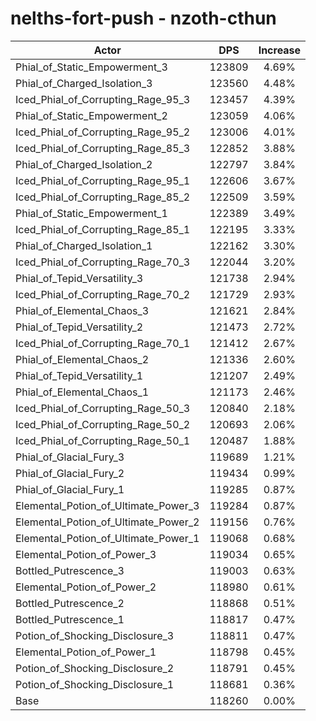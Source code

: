 # nelths-fort-push - nzoth-cthun
| Actor | DPS | Increase |
|---|:---:|:---:|
|Phial_of_Static_Empowerment_3|123809|4.69%|
|Phial_of_Charged_Isolation_3|123560|4.48%|
|Iced_Phial_of_Corrupting_Rage_95_3|123457|4.39%|
|Phial_of_Static_Empowerment_2|123059|4.06%|
|Iced_Phial_of_Corrupting_Rage_95_2|123006|4.01%|
|Iced_Phial_of_Corrupting_Rage_85_3|122852|3.88%|
|Phial_of_Charged_Isolation_2|122797|3.84%|
|Iced_Phial_of_Corrupting_Rage_95_1|122606|3.67%|
|Iced_Phial_of_Corrupting_Rage_85_2|122509|3.59%|
|Phial_of_Static_Empowerment_1|122389|3.49%|
|Iced_Phial_of_Corrupting_Rage_85_1|122195|3.33%|
|Phial_of_Charged_Isolation_1|122162|3.30%|
|Iced_Phial_of_Corrupting_Rage_70_3|122044|3.20%|
|Phial_of_Tepid_Versatility_3|121738|2.94%|
|Iced_Phial_of_Corrupting_Rage_70_2|121729|2.93%|
|Phial_of_Elemental_Chaos_3|121621|2.84%|
|Phial_of_Tepid_Versatility_2|121473|2.72%|
|Iced_Phial_of_Corrupting_Rage_70_1|121412|2.67%|
|Phial_of_Elemental_Chaos_2|121336|2.60%|
|Phial_of_Tepid_Versatility_1|121207|2.49%|
|Phial_of_Elemental_Chaos_1|121173|2.46%|
|Iced_Phial_of_Corrupting_Rage_50_3|120840|2.18%|
|Iced_Phial_of_Corrupting_Rage_50_2|120693|2.06%|
|Iced_Phial_of_Corrupting_Rage_50_1|120487|1.88%|
|Phial_of_Glacial_Fury_3|119689|1.21%|
|Phial_of_Glacial_Fury_2|119434|0.99%|
|Phial_of_Glacial_Fury_1|119285|0.87%|
|Elemental_Potion_of_Ultimate_Power_3|119284|0.87%|
|Elemental_Potion_of_Ultimate_Power_2|119156|0.76%|
|Elemental_Potion_of_Ultimate_Power_1|119068|0.68%|
|Elemental_Potion_of_Power_3|119034|0.65%|
|Bottled_Putrescence_3|119003|0.63%|
|Elemental_Potion_of_Power_2|118980|0.61%|
|Bottled_Putrescence_2|118868|0.51%|
|Bottled_Putrescence_1|118817|0.47%|
|Potion_of_Shocking_Disclosure_3|118811|0.47%|
|Elemental_Potion_of_Power_1|118798|0.45%|
|Potion_of_Shocking_Disclosure_2|118791|0.45%|
|Potion_of_Shocking_Disclosure_1|118681|0.36%|
|Base|118260|0.00%|
